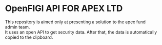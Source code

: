 # OpenFIGI API FOR APEX LTD
This repository is aimed only at presenting a solution to the apex fund admin team. </br> 
It uses an open API to get security data. After that, the data is automatically copied to the clipboard.
